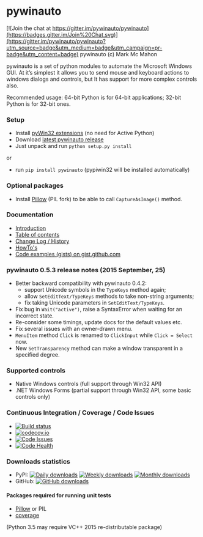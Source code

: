 pywinauto
============

[![Join the chat at https://gitter.im/pywinauto/pywinauto](https://badges.gitter.im/Join%20Chat.svg)](https://gitter.im/pywinauto/pywinauto?utm_source=badge&utm_medium=badge&utm_campaign=pr-badge&utm_content=badge)
pywinauto (c) Mark Mc Mahon

pywinauto is a set of python modules to automate the Microsoft Windows GUI. 
At it’s simplest it allows you to send mouse and keyboard actions to windows 
dialogs and controls, but It has support for more complex controls also.

Recommended usage: 64-bit Python is for 64-bit applications; 32-bit Python is for 32-bit ones.

### Setup
* Install [pyWin32 extensions](http://sourceforge.net/projects/pywin32/files/pywin32/) (no need for Active Python)
* Download [latest pywinauto release](https://github.com/pywinauto/pywinauto/releases/download/0.5.3/pywinauto-0.5.3.zip)
* Just unpack and run `python setup.py install`

or

* run `pip install pywinauto` (pypiwin32 will be installed automatically)

### Optional packages
* Install [Pillow](https://pypi.python.org/pypi/Pillow) (PIL fork) to be able to call `CaptureAsImage()` method.

### Documentation
* [Introduction](http://pywinauto.github.io/docs/)
* [Table of contents](http://pywinauto.github.io/docs/contents.html)
* [Change Log / History](http://pywinauto.github.io/docs/HISTORY.html)
* [HowTo's](http://pywinauto.github.io/docs/HowTo.html)
* [Code examples (gists) on gist.github.com](https://gist.github.com/vasily-v-ryabov)

### pywinauto 0.5.3 release notes (2015 September, 25)
 * Better backward compatibility with pywinauto 0.4.2:
   - support Unicode symbols in the `TypeKeys` method again;
   - allow `SetEditText/TypeKeys` methods to take non-string arguments;
   - fix taking Unicode parameters in `SetEditText/TypeKeys`.
 * Fix bug in `Wait("active")`, raise a SyntaxError when waiting for an incorrect state.
 * Re-consider some timings, update docs for the default values etc.
 * Fix several issues with an owner-drawn menu.
 * `MenuItem` method `Click` is renamed to `ClickInput` while `Click = Select` now.
 * New `SetTransparency` method can make a window transparent in a specified degree.

### Supported controls
* Native Windows controls (full support through Win32 API)
* .NET Windows Forms (partial support through Win32 API, some basic controls only)

### Continuous Integration / Coverage / Code Issues
* [![Build status](https://ci.appveyor.com/api/projects/status/github/pywinauto/pywinauto?svg=true&passingText=unit%20tests%20-%20OK&pendingText=unit%20tests%20-%20running&failingText=unit%20tests%20-%20fail)](https://ci.appveyor.com/project/pywinauto/pywinauto)
* [![codecov.io](http://codecov.io/github/pywinauto/pywinauto/coverage.svg?branch=master)](http://codecov.io/github/pywinauto/pywinauto?branch=master)
* [![Code Issues](http://www.quantifiedcode.com/api/v1/project/9d5d994af16f46a28961f01dfc63091d/badge.svg)](https://www.quantifiedcode.com/app/project/gh:pywinauto:pywinauto)
* [![Code Health](https://landscape.io/github/pywinauto/pywinauto/master/landscape.svg?style=flat)](https://landscape.io/github/pywinauto/pywinauto/master)

### Downloads statistics
* PyPI: [![Daily downloads](https://img.shields.io/pypi/dd/pywinauto.svg)](https://pypi.python.org/pypi/pywinauto) [![Weekly downloads](https://img.shields.io/pypi/dw/pywinauto.svg)](https://pypi.python.org/pypi/pywinauto) [![Monthly downloads](https://img.shields.io/pypi/dm/pywinauto.svg)](https://pypi.python.org/pypi/pywinauto)
* GitHub: [![GitHub downloads](https://img.shields.io/github/downloads/pywinauto/pywinauto/0.5.3/pywinauto-0.5.3.zip.svg)](https://github.com/pywinauto/pywinauto/releases/download/0.5.3/pywinauto-0.5.3.zip)

#### Packages required for running unit tests
* [Pillow](https://pypi.python.org/pypi/Pillow) or PIL
* [coverage](https://pypi.python.org/pypi/coverage)

(Python 3.5 may require VC++ 2015 re-distributable package)